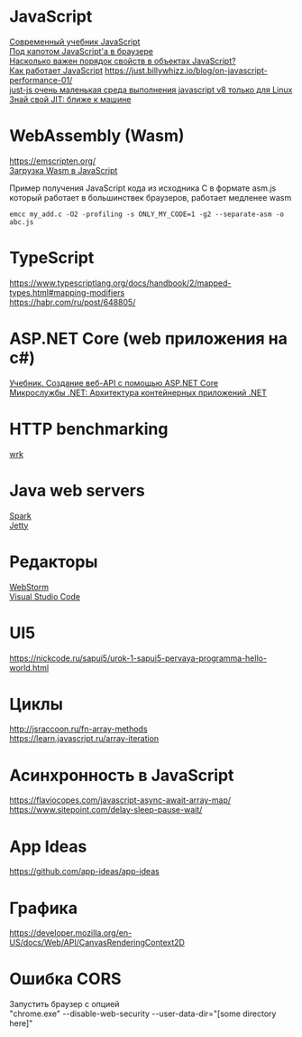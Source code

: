 # JavaScript

[Современный учебник JavaScript](https://learn.javascript.ru/)  
[Под капотом JavaScript'а в браузере](https://www.youtube.com/watch?v=H0TyegLaLgs)  
[Насколько важен порядок свойств в объектах JavaScript?](https://habr.com/ru/post/486162/)  
[Как работает JavaScript](https://habr.com/ru/company/ruvds/blog/482472/)
https://just.billywhizz.io/blog/on-javascript-performance-01/  
[just-js очень маленькая среда выполнения javascript v8 только для Linux](https://github.com/just-js/just)  
[Знай свой JIT: ближе к машине](https://habr.com/ru/company/oleg-bunin/blog/417459/)

# WebAssembly (Wasm)
https://emscripten.org/  
[Загрузка Wasm в JavaScript](https://metanit.com/cpp/webassembly/1.3.php)  

Пример получения JavaScript кода из исходника C в формате asm.js который работает в большинствек браузеров, работает медленее wasm
```
emcc my_add.c -O2 -profiling -s ONLY_MY_CODE=1 -g2 --separate-asm -o abc.js
```

# TypeScript
https://www.typescriptlang.org/docs/handbook/2/mapped-types.html#mapping-modifiers  
https://habr.com/ru/post/648805/  

# ASP.NET Core (web приложения на c#)
[Учебник. Создание веб-API с помощью ASP.NET Core](https://docs.microsoft.com/ru-ru/aspnet/core/tutorials/first-web-api?view=aspnetcore-3.0&tabs=visual-studio)  
[Микрослужбы .NET: Архитектура контейнерных приложений .NET](https://docs.microsoft.com/ru-ru/dotnet/architecture/microservices/)  


# HTTP benchmarking
[wrk](https://github.com/wg/wrk)  


# Java web servers
[Spark](http://sparkjava.com/)  
[Jetty](https://www.eclipse.org/jetty/)  

# Редакторы  
[WebStorm](https://www.jetbrains.com/webstorm/)  
[Visual Studio Code](https://code.visualstudio.com/)


# UI5
https://nickcode.ru/sapui5/urok-1-sapui5-pervaya-programma-hello-world.html  

# Циклы
http://jsraccoon.ru/fn-array-methods  
https://learn.javascript.ru/array-iteration

# Асинхронность в JavaScript
https://flaviocopes.com/javascript-async-await-array-map/  
https://www.sitepoint.com/delay-sleep-pause-wait/

# App Ideas
https://github.com/app-ideas/app-ideas

# Графика
https://developer.mozilla.org/en-US/docs/Web/API/CanvasRenderingContext2D  

# Ошибка CORS
Запустить браузер с опцией  
"chrome.exe" --disable-web-security --user-data-dir="[some directory here]"
